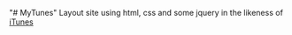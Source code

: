 "# MyTunes" 
Layout site using html, css and some jquery in the likeness of <a href="https://www.apple.com/itunes/">iTunes</a>